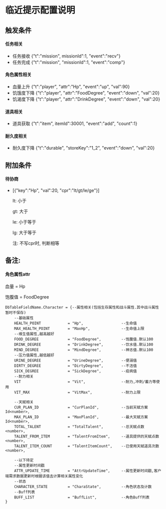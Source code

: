 # 临近提示配置说明

## 触发条件

#### 任务相关

- 任务接收  {"t":"mission", missionId":1, "event":"recv"}
- 任务完成  {"t":"mission", "missionId":1, "event":"comp"}

#### 角色属性相关

- 血量上升 {"t":"player", "attr":"Hp", "event":"up", "val":90}
- 饥饿度下降 {"t":"player", "attr":"FoodDegree", "event":"down", "val":20}
- 饥渴度下降 {"t":"player", "attr":"DrinkDegree", "event":"down", "val":20}

#### 道具相关

- 道具获取 {"t":"item", itemId":30001, "event":"add", "count":1}

#### 耐久度相关

- 耐久度下降 {"t":"durable", "storeKey":"1_2", "event":"down", "val":20}


## 附加条件

#### 待协商
- [{"key":"Hp", "val":20, "cpr":"lt/gt/le/ge"}]

  lt: 小于

  gt: 大于

  le: 小于等于

  lg: 大于等于

  注: 不写cpr时, 判断相等

## 备注:

#### 角色属性attr

血量 = Hp

饱腹值 = FoodDegree 

~~~~~~
DbTableFieldName.Character = {--属性相关(包括生存属性和战斗属性.其中战斗属性暂时不保存)
	--基础属性
	HEALTH_POINT			= "Hp",					--生命值
	MAX_HEALTH_POINT		= "MaxHp",				--生命值上限
	--维生值属性,越高越好
	FOOD_DEGREE				= "FoodDegree",			--饱腹值.默认100
	DRINK_DEGREE			= "DrinkDegree",		--饮水值.默认100
	MIND_DEGREE				= "MindDegree",			--神志值.默认100
	--压力值属性,越低越好
	URINE_DEGREE			= "UrineDegree",		--便溺值
	DIRTY_DEGREE			= "DirtyDegree",		--不洁值
	SICK_DEGREE				= "SickDegree",			--疫病值
	--耐力相关
	VIT						= "Vit",				--耐力,冲刺/蓄力等使用
	VIT_MAX					= "VitMax",				--耐力上限

	--天赋相关
	CUR_PLAN_ID				= "CurPlanId",			--当前天赋方案Id<number>,
	MAX_PLAN_ID				= "MaxPlanId",			--最大天赋方案Id<number>,
	TOTAL_TALENT			= "TotalTalent",		--总天赋点数<number>,
	TALENT_FROM_ITEM		= "TalentFromItem",		--道具提供的天赋点数<number>,
	TALENT_ITEM_COUNT		= "TalentItemCount",	--已使用天赋道具次数<number>,

	--以下待定
	--属性更新时间戳
	ATTR_UPDATE_TIME		= "AttrUpdateTime",		--属性更新时间戳,客户端需求数据更新时根据该值去计算相关属性变化
	--状态
	CHARACTER_STATE			= "CharaState",			--角色状态及计数
	--Buff列表
	BUFF_LIST				= "BuffList",			--角色Buff列表
}
~~~~~~


